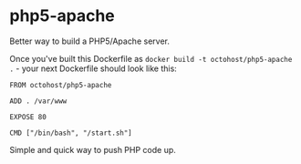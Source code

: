 php5-apache
=======

Better way to build a PHP5/Apache server.

Once you've built this Dockerfile as `docker build -t octohost/php5-apache .` - your next Dockerfile should look like this:

```
FROM octohost/php5-apache

ADD . /var/www

EXPOSE 80

CMD ["/bin/bash", "/start.sh"]
```

Simple and quick way to push PHP code up.

